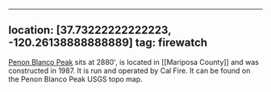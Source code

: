 
---
location: [37.73222222222223, -120.26138888888889]
tag: firewatch
---

[Penon Blanco Peak](http://www.peakbagging.com/CALookoutPhotos/PenonBlanco.html) sits at 2880', is located in [[Mariposa County]] and was constructed in 1987. It is run and operated by Cal Fire. It can be found on the Penon Blanco Peak USGS topo map.
